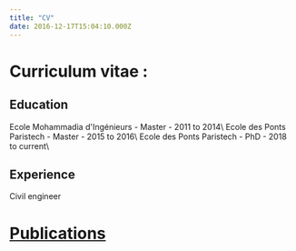 ```yaml
---
title: "CV"
date: 2016-12-17T15:04:10.000Z
---
```

# Curriculum vitae :

## Education

 Ecole Mohammadia d'Ingénieurs - Master - 2011 to 2014\\
 Ecole des Ponts Paristech    - Master - 2015 to 2016\\
 Ecole des Ponts Paristech     - PhD    - 2018 to current\\

## Experience

Civil engineer

# [Publications](https://www.websi.netlify.com)
